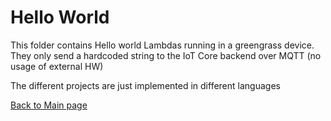 # Hello World

This folder contains Hello world Lambdas running in a greengrass device.
They only send a hardcoded string to the IoT Core backend over MQTT (no usage of external HW)

The different projects are just implemented in different languages

[Back to Main page](../README.md)